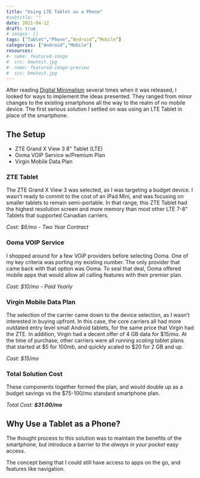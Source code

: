 ```yaml
---
title: "Using LTE Tablet as a Phone"
#subtitle: ""
date: 2021-04-12
draft: true
# images: []
tags: ["Tablet","Phone",”Android”,”Mobile”]
categories: ["Android","Mobile"]
resources:
#- name: featured-image
#  src: bmwtest.jpg
#- name: featured-image-preview
#  src: bmwtest.jpg
---
```


After reading [Digital Minimalism]() several times when it was released, I looked for ways to implement the ideas presented. They ranged from minor changes to the existing smartphone all the way to the realm of no mobile device. The first serious solution I settled on was using an LTE Tablet in place of the smartphone.
<!--more-->

## The Setup

- ZTE Grand X View 3 8” Tablet (LTE)
- Ooma VOIP Service w/Premium Plan
- Virgin Mobile Data Plan

### ZTE Tablet

The ZTE Grand X View 3 was selected, as I was targeting a budget device. I wasn’t ready to commit to the cost of an iPad Mini, and was focusing on smaller tablets to remain semi-portable. In that range, this ZTE Tablet had the highest resolution screen and more memory than most other LTE 7-8” Tablets that supported Canadian carriers. 

*Cost: $6/mo - Two Year Contract*


### Ooma VOIP Service

I shopped around for a few VOiP providers before selecting Ooma. One of my key criteria was porting my existing number. The only provider that came back with that option was Ooma. To seal that deal, Ooma offered mobile apps that would allow all calling features with their premier plan. 

*Cost: $10/mo - Paid Yearly*


### Virgin Mobile Data Plan

The selection of the carrier came down to the device selection, as I wasn’t interested in buying upfront. In this case, the core carriers all had more outdated entry level small Android tablets, for the same price that Virgin had the ZTE. In addition, Virgin had a decent offer of 4 GB data for $15/mo. At the time of purchase, other carriers were all running *scaling* tablet plans that started at $5 for 100mb, and quickly scaled to $20 for 2 GB and up. 

*Cost: $15/mo*


### Total Solution Cost

These components together formed the plan, and would double up as a budget savings vs the $75-100/mo standard smartphone plan.

*Total Cost: **$31.00/mo***


## Why Use a Tablet as a Phone?

The thought process to this solution was to maintain the benefits of the smartphone, but introduce a barrier to the *always in your pocket* easy access.

The concept being that I could still have access to apps on the go, and features like navigation. 

